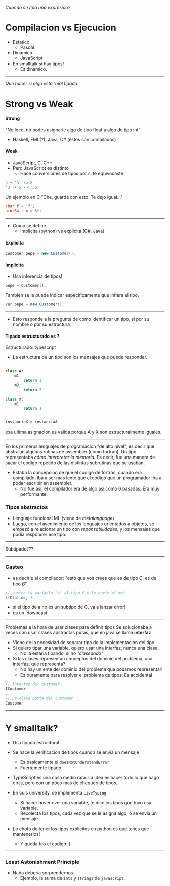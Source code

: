 *Cuando se tipa una expresion?*
# Compilacion vs Ejecucion
- Estatico
	-  Pascal
- Dinamico
	- JavaScript
- En smalltalk si hay tipos!
	- Es dinamico.
----


*Que hacer si algo esta 'mal tipado'*
# Strong vs Weak
#### Strong
"No loco, no podes asignarle algo de tipo float a algo de tipo int"
- Haskell, FML(?), Java, C# (estos son compilados)

#### Weak
- JavaScript, C, C++
- Pero JavaScript es distinto
	- Hace conversiones de tipos por si te equivocaste
```javascript
3 + '5' -> 8
'3' + 5 -> '35'
```


Un ejemplo en C
"Che, guarda con esto. Te dejo igual..."
```C
char f = 'f';
uint64_t x = &f;
```

----




- Como se define
	- Implicita (python) vs explicita (C#, Java)
#### Explicita
```java
Customer pepe = new Customer();
```
#### Implicita
- Usa inferencia de tipos!
```python
pepe = Customer();
```
Tambien se le puede indicar especificamente que infiera el tipo.
```java
var pepe = new Customer();
```

---
- Esto responde a la pregunta de como identificar un tipo, si por su nombre o por su estructura
#### Tipado estructurado vs ?

Estructurado: typescript
- La estructura de un tipo son los mensajes que puede responder.
```python

class A:
	m1
		return 1
	m2
		return 2

class X:
	m1
		return 1


instanciaX = instanciaA

```
esa ultima asignacion es valida porque A y X son estructuralmente iguales.

----

En los primeros lenguajes de programacion "de alto nivel", es decir que abstraian algunas rutinas de assembler (como fortran). Un tipo representaba *cómo interpretar la memoria.*
Es decir, fue una manera de sacar el codigo repetido de las distintas subrutinas que se usaban.
- Estaba la concepcion de que el codigo de fortran, cuando era compilado, iba a ser mas lento que el codigo que un programador iba a poder escribir en assembler.
	- No fue asi, el compilador era de algo asi como 6 pasadas. Era muy performante.

### Tipos abstractos
- Lenguaje funcional ML (viene de *metalanguage*)
- Luego, con el avenimiento de los lenguajes orientados a objetos, se empezó a relacionar un tipo con *reponsabilidades*, y los mensajes que podia responder ese tipo.



---

Subtipado???

---

### Casteo
- es decirle al compilador: "esto que vos crees que es de tipo *C*, es de tipo *B*"
```java
// casteo la variable 'a' al tipo C y le envio el msj
((C)a).msj()
```

- si el tipo de a no es un subtipo de C, va a lanzar error!
- es un 'downcast'

---

Problemas a la hora de usar clases para definir tipos
Se solucionaba a veces con usar clases abstractas puras, que en java se llama **interfaz**
- Viene de la necesidad de separar tipo de la implementacion del tipo
- Si quiero tipar una variable, quiero usar una interfaz, nunca una clase.
	- No la estaria tipando, si no *"claseando"*
- Si las clases representan conceptos del dominio del problema, una interfaz, que representa?
	- No hay un ente del dominio del problema que podamos representar!
	- Es puramente para resolver el problema de tipos. Es accidental
	
```C#
// interfaz del customer
ICustomer
...
// La clase posta del customer
Customer
```
---

# Y smalltalk?
- Usa tipado estructural
- Se hace la verificacion de tipos cuando se envia un mensaje
	- Es basicamente el `doesNotUnderstandError`
	- Fuertemente tipado

- TypeScript es una cosa medio rara. La idea es hacer todo lo que hago en js, pero con un poco mas de chequeo de tipos..
- En cuis university, se implementa `LiveTyping`
	- Si hacer hover over una variable, te dice los tipos que tuvo esa variable.
	- Recolecta los tipos, cada vez que se le asigna algo, o se envia un mensaje.

- Lo choto de tener los tipos explicitos en python es que tenes que mantenerlos!
	- Y queda feo el codigo :(

---
### Least Astonishment Principle
- Nada deberia sorprendernos
	- Ejemplo, la suma de `ints` y `strings` de `javascript`.


